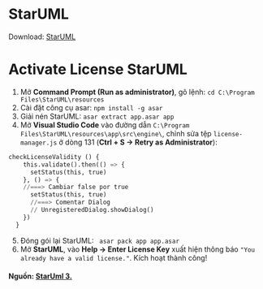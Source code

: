 
# StarUML
Download: [StarUML](https://staruml.io/)

# Activate License StarUML
1. Mở **Command Prompt (Run as administrator)**, gõ lệnh: ```cd C:\Program Files\StarUML\resources```
2. Cài đặt công cụ asar: ```npm install -g asar```
3. Giải nén StarUML: ```asar extract app.asar app```
4. Mở **Visual Studio Code** vào đường dẫn ```C:\Program Files\StarUML\resources\app\src\engine\```, chỉnh sửa tệp ```license-manager.js``` ở dòng 131 (**Ctrl + S -> Retry as Administrator**):
```py
checkLicenseValidity () {
    this.validate().then(() => {
      setStatus(this, true)
    }, () => {
    //===> Cambiar false por true
      setStatus(this, true)
      //===> Comentar Dialog
      // UnregisteredDialog.showDialog()
    })
  }
```
5. Đóng gói lại StarUML: ``` asar pack app app.asar```
6. Mở **StarUML**, vào **Help -> Enter License Key** xuất hiện thông báo ```"You already have a valid license."```. Kích hoạt thành công!

#### Nguồn: [StarUml 3.](https://gist.github.com/jjvillavicencio/4e3615a8219bb1a17c81c4541c6c317d)
